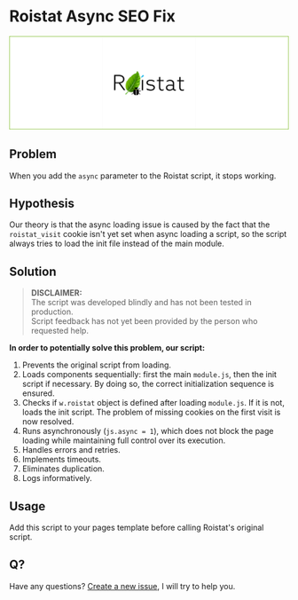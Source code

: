 # Roistat Async SEO Fix

![](img/header.png)

## Problem

When you add the `async` parameter to the Roistat script, it stops working.

## Hypothesis

Our theory is that the async loading issue is caused by the fact that the `roistat_visit` cookie isn't yet set when async loading a script, so the script always tries to load the init file instead of the main module.

## Solution

> **DISCLAIMER:**  
> The script was developed blindly and has not been tested in production.  
> Script feedback has not yet been provided by the person who requested help.

**In order to potentially solve this problem, our script:**

1. Prevents the original script from loading.
2. Loads components sequentially: first the main `module.js`, then the init script if necessary. By doing so, the correct initialization sequence is ensured.
3. Checks if `w.roistat` object is defined after loading `module.js`. If it is not, loads the init script. The problem of missing cookies on the first visit is now resolved.
4. Runs asynchronously (`js.async = 1`), which does not block the page loading while maintaining full control over its execution.
5. Handles errors and retries.
6. Implements timeouts.
7. Eliminates duplication.
8. Logs informatively.

## Usage

Add this script to your pages template before calling Roistat's original script.

## Q?

Have any questions? [Create a new issue](https://github.com/dzatona/roistat-async-seo-fix/issues/new/choose), I will try to help you.